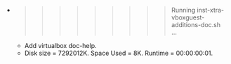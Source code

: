 * >>>>>>>>> Running inst-xtra-vboxguest-additions-doc.sh ...
  * Add virtualbox doc-help.
  * Disk size = 7292012K. Space Used = 8K. Runtime = 00:00:00:01.
